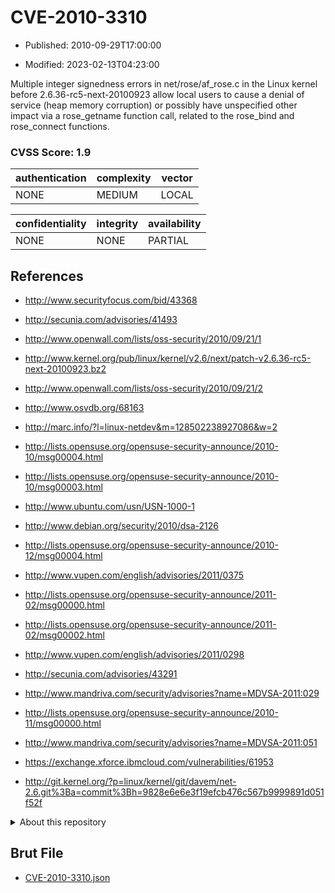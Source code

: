 # CVE-2010-3310

- Published: 2010-09-29T17:00:00

- Modified: 2023-02-13T04:23:00

Multiple integer signedness errors in net/rose/af_rose.c in the Linux kernel before 2.6.36-rc5-next-20100923 allow local users to cause a denial of service (heap memory corruption) or possibly have unspecified other impact via a rose_getname function call, related to the rose_bind and rose_connect functions.

### CVSS Score: **1.9**

| authentication | complexity | vector |
| --- | --- | --- |
| NONE | MEDIUM | LOCAL |

| confidentiality | integrity | availability |
| --- | --- | --- |
| NONE | NONE | PARTIAL |

## References

* http://www.securityfocus.com/bid/43368

* http://secunia.com/advisories/41493

* http://www.openwall.com/lists/oss-security/2010/09/21/1

* http://www.kernel.org/pub/linux/kernel/v2.6/next/patch-v2.6.36-rc5-next-20100923.bz2

* http://www.openwall.com/lists/oss-security/2010/09/21/2

* http://www.osvdb.org/68163

* http://marc.info/?l=linux-netdev&m=128502238927086&w=2

* http://lists.opensuse.org/opensuse-security-announce/2010-10/msg00004.html

* http://lists.opensuse.org/opensuse-security-announce/2010-10/msg00003.html

* http://www.ubuntu.com/usn/USN-1000-1

* http://www.debian.org/security/2010/dsa-2126

* http://lists.opensuse.org/opensuse-security-announce/2010-12/msg00004.html

* http://www.vupen.com/english/advisories/2011/0375

* http://lists.opensuse.org/opensuse-security-announce/2011-02/msg00000.html

* http://lists.opensuse.org/opensuse-security-announce/2011-02/msg00002.html

* http://www.vupen.com/english/advisories/2011/0298

* http://secunia.com/advisories/43291

* http://www.mandriva.com/security/advisories?name=MDVSA-2011:029

* http://lists.opensuse.org/opensuse-security-announce/2010-11/msg00000.html

* http://www.mandriva.com/security/advisories?name=MDVSA-2011:051

* https://exchange.xforce.ibmcloud.com/vulnerabilities/61953

* http://git.kernel.org/?p=linux/kernel/git/davem/net-2.6.git%3Ba=commit%3Bh=9828e6e6e3f19efcb476c567b9999891d051f52f

<details>
<summary>About this repository</summary> 

  This repository is part of the project [Live Hack CVE](https://github.com/Live-Hack-CVE). Main website can be found [www.live-hack.org](https://www.live-hack.org) 
  
  Made by [Sn0wAlice](https://github.com/Sn0wAlice) for the people that care about security and need to have a feed of the latest CVEs. Hope you enjoy it, don't forget to star the repo and follow me on [Twitter](https://twitter.com/Sn0wAlice) and [Github](https://github.com/Sn0wAlice). And that is my [personnal website](https://www.alice-snow.me/)

  - [Home Page](https://github.com/Live-Hack-CVE)
  - [Framework](https://github.com/Live-Hack-CVE/cve-framework)
  - [CVE database](https://github.com/Live-Hack-CVE/full_database)
  - [Changelog](https://github.com/Live-Hack-CVE/Changelog)
</details>

## Brut File

* [CVE-2010-3310.json](https://raw.githubusercontent.com/Live-Hack-CVE/full_database/main/cves/2010/CVE-2010-3310.json)

